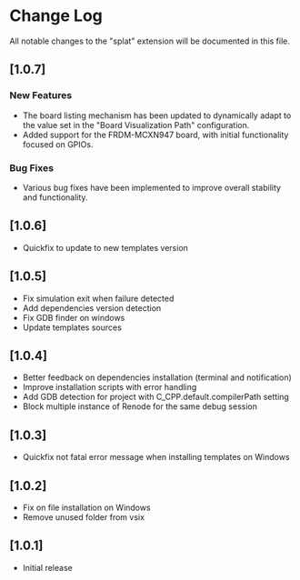 # Change Log

All notable changes to the "splat" extension will be documented in this file.

## [1.0.7]

### New Features

- The board listing mechanism has been updated to dynamically adapt to the value set in the "Board Visualization Path" configuration.
- Added support for the FRDM-MCXN947 board, with initial functionality focused on GPIOs.

### Bug Fixes

- Various bug fixes have been implemented to improve overall stability and functionality.

## [1.0.6]

- Quickfix to update to new templates version 

## [1.0.5]

- Fix simulation exit when failure detected
- Add dependencies version detection 
- Fix GDB finder on windows
- Update templates sources

## [1.0.4]

- Better feedback on dependencies installation (terminal and notification)
- Improve installation scripts with error handling
- Add GDB detection for project with C_CPP.default.compilerPath setting
- Block multiple instance of Renode for the same debug session

## [1.0.3]

- Quickfix not fatal error message when installing templates on Windows

## [1.0.2]

- Fix on file installation on Windows
- Remove unused folder from vsix

## [1.0.1]

- Initial release